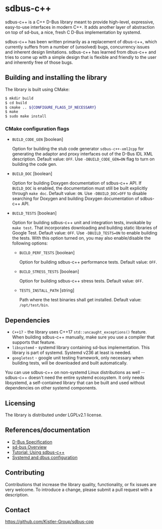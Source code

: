 sdbus-c++
=========

sdbus-c++ is a C++ D-Bus library meant to provide high-level, expressive, easy-to-use interfaces in modern C++. It adds another layer of abstraction on top of sd-bus, a nice, fresh C D-Bus implementation by systemd.

sdbus-c++ has been written primarily as a replacement of dbus-c++, which currently suffers from a number of (unsolved) bugs, concurrency issues and inherent design limitations. sdbus-c++ has learned from dbus-c++ and tries to come up with a simple design that is flexible and friendly to the user and inherently free of those bugs.

Building and installing the library
-----------------------------------

The library is built using CMake:

```bash
$ mkdir build
$ cd build
$ cmake .. ${CONFIGURE_FLAGS_IF_NECESSARY}
$ make
$ sudo make install
```

### CMake configuration flags

* `BUILD_CODE_GEN` [boolean]

  Option for building the stub code generator `sdbus-c++-xml2cpp` for generating the adaptor and proxy interfaces out of the D-Bus IDL XML description. Default value: `OFF`. Use `-DBUILD_CODE_GEN=ON` flag to turn on building the code gen.

* `BUILD_DOC` [boolean]

  Option for building Doxygen documentation of sdbus-c++ API. If `BUILD_DOC` is enabled, the documentation must still be built explicitly through `make doc`. Default value: `ON`. Use `-DBUILD_DOC=OFF` to disable searching for Doxygen and building Doxygen documentation of sdbus-c++ API.

* `BUILD_TESTS` [boolean]

  Option for building sdbus-c++ unit and integration tests, invokable by `make test`. That incorporates downloading and building static libraries of Google Test. Default value: `OFF`. Use `-DBUILD_TESTS=ON` to enable building the tests. With this option turned on, you may also enable/disable the following options:

    * `BUILD_PERF_TESTS` [boolean]

      Option for building sdbus-c++ performance tests. Default value: `OFF`.

    * `BUILD_STRESS_TESTS` [boolean]

      Option for building sdbus-c++ stress tests. Default value: `OFF`.

    * `TESTS_INSTALL_PATH` [string]

      Path where the test binaries shall get installed. Default value: `/opt/test/bin`.

Dependencies
------------

* `C++17` - the library uses C++17 `std::uncaught_exceptions()` feature. When building sdbus-c++ manually, make sure you use a compiler that supports that feature.
* `libsystemd` - systemd library containing sd-bus implementation. This library is part of systemd. Systemd v236 at least is needed.
* `googletest` - google unit testing framework, only necessary when building tests, will be downloaded and built automatically.

You can use sdbus-c++ on non-systemd Linux distributions as well -- sdbus-c++ doesn't need the entire systemd ecosystem. It only needs libsystemd, a self-contained library that can be built and used without dependencies on other systemd components.

Licensing
---------

The library is distributed under LGPLv2.1 license.

References/documentation
------------------------

* [D-Bus Specification](https://dbus.freedesktop.org/doc/dbus-specification.html)
* [sd-bus Overview](http://0pointer.net/blog/the-new-sd-bus-api-of-systemd.html)
* [Tutorial: Using sdbus-c++](doc/using-sdbus-c++.md)
* [Systemd and dbus configuration](doc/systemd-dbus-config.md)

Contributing
------------

Contributions that increase the library quality, functionality, or fix issues are very welcome. To introduce a change, please submit a pull request with a description.

Contact
-------

https://github.com/Kistler-Group/sdbus-cpp
